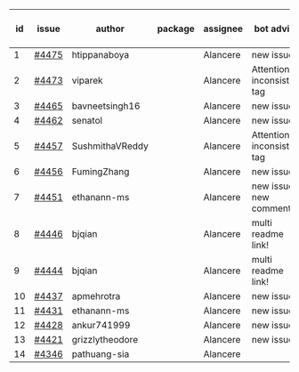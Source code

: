 | id | issue | author | package | assignee | bot advice | created date of issue | target release date | date from target |
| ------ | ------ | ------ | ------ | ------ | ------ | ------ | ------ | :-----: |
| 1 | [#4475](https://github.com/Azure/sdk-release-request/issues/4475) | htippanaboya |  | Alancere | new issue. | 08-29 | 09-22 |  |
| 2 | [#4473](https://github.com/Azure/sdk-release-request/issues/4473) | viparek |  | Alancere | Attention to inconsistent tag | 08-29 | 09-22 |  |
| 3 | [#4465](https://github.com/Azure/sdk-release-request/issues/4465) | bavneetsingh16 |  | Alancere | new issue. | 08-28 | 09-22 |  |
| 4 | [#4462](https://github.com/Azure/sdk-release-request/issues/4462) | senatol |  | Alancere | new issue. | 08-23 | 09-22 |  |
| 5 | [#4457](https://github.com/Azure/sdk-release-request/issues/4457) | SushmithaVReddy |  | Alancere | Attention to inconsistent tag | 08-23 | 09-22 |  |
| 6 | [#4456](https://github.com/Azure/sdk-release-request/issues/4456) | FumingZhang |  | Alancere | new issue. | 08-23 | 09-22 |  |
| 7 | [#4451](https://github.com/Azure/sdk-release-request/issues/4451) | ethanann-ms |  | Alancere | new issue. new comment. | 08-17 | 09-22 |  |
| 8 | [#4446](https://github.com/Azure/sdk-release-request/issues/4446) | bjqian |  | Alancere | multi readme link! | 08-17 | 09-22 |  |
| 9 | [#4444](https://github.com/Azure/sdk-release-request/issues/4444) | bjqian |  | Alancere | multi readme link! | 08-17 | 09-22 |  |
| 10 | [#4437](https://github.com/Azure/sdk-release-request/issues/4437) | apmehrotra |  | Alancere | new issue. | 08-16 | 09-22 |  |
| 11 | [#4431](https://github.com/Azure/sdk-release-request/issues/4431) | ethanann-ms |  | Alancere | new issue. | 08-15 | 09-22 |  |
| 12 | [#4428](https://github.com/Azure/sdk-release-request/issues/4428) | ankur741999 |  | Alancere | new issue. | 08-14 | 09-22 |  |
| 13 | [#4421](https://github.com/Azure/sdk-release-request/issues/4421) | grizzlytheodore |  | Alancere | new issue. | 08-12 | 09-22 |  |
| 14 | [#4346](https://github.com/Azure/sdk-release-request/issues/4346) | pathuang-sia |  | Alancere |  | 07-19 | 08-25 |  |
